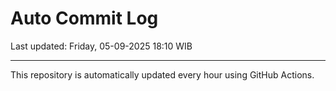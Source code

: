 # Auto Commit Log

Last updated: Friday, 05-09-2025 18:10 WIB

---

This repository is automatically updated every hour using GitHub Actions.
